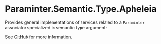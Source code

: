 # Paraminter.Semantic.Type.Apheleia

Provides general implementations of services related to a `Paraminter` associator specialized in semantic type arguments.

See [GitHub](https://github.com/Paraminter/Paraminter.Semantic.Type.Apheleia) for more information.